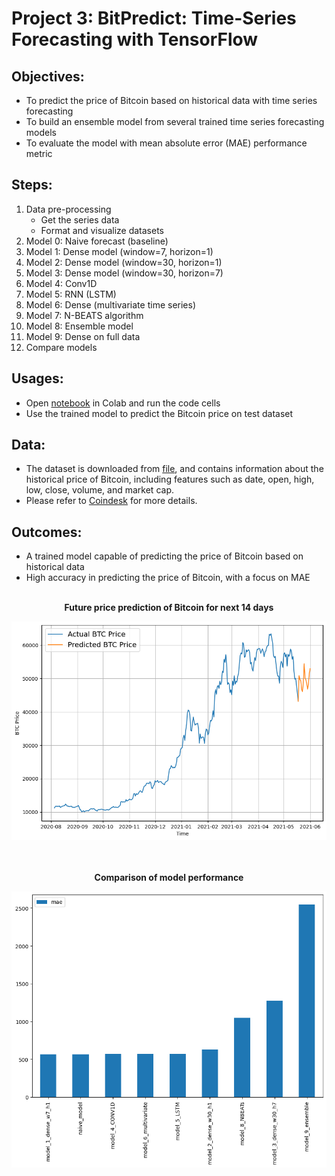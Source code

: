 # Project 3: BitPredict: Time-Series Forecasting with TensorFlow

## Objectives:
- To predict the price of Bitcoin based on historical data with time series forecasting
- To build an ensemble model from several trained time series forecasting models
- To evaluate the model with mean absolute error (MAE) performance metric

## Steps:
1. Data pre-processing
    - Get the series data
    - Format and visualize datasets
2. Model 0: Naive forecast (baseline)
3. Model 1: Dense model (window=7, horizon=1)
4. Model 2: Dense model (window=30, horizon=1)
5. Model 3: Dense model (window=30, horizon=7)
6. Model 4: Conv1D
7. Model 5: RNN (LSTM)
8. Model 6: Dense (multivariate time series)
9. Model 7: N-BEATS algorithm
10. Model 8: Ensemble model
11. Model 9: Dense on full data
12. Compare models

## Usages:
- Open [notebook](https://colab.research.google.com/github/OCR-tech/project-MachineLearning/blob/main/3_BitPredict_Time_Series_Forecasting/notebook.ipynb) in Colab and run the code cells
- Use the trained model to predict the Bitcoin price on test dataset

## Data:
- The dataset is downloaded from [file](BTC_USD_2013-10-01_2021-05-18-CoinDesk.csv), and contains information about the historical price of Bitcoin, including features such as date, open, high, low, close, volume, and market cap.
- Please refer to [Coindesk](https://www.coindesk.com/price/bitcoin) for more details.

## Outcomes:
- A trained model capable of predicting the price of Bitcoin based on historical data
- High accuracy in predicting the price of Bitcoin, with a focus on MAE
<br><br>

<p align="center"><b>Future price prediction of Bitcoin for next 14 days</b></p>
<div align="center">
  <img src="https://github.com/OCR-tech/OCR-tech/blob/main/docs/img/project_ml3a.png"/>
</div>
<br><br>
<p align="center"><b>Comparison of model performance</b></p>
<div align="center">
  <img src="https://github.com/OCR-tech/OCR-tech/blob/main/docs/img/project_ml3b.png"/>
</div>
<br>
